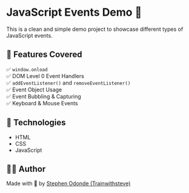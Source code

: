 # JavaScript Events Demo 🚀

This is a clean and simple demo project to showcase different types of JavaScript events.

## 📂 Features Covered

✅ `window.onload`  
✅ DOM Level 0 Event Handlers  
✅ `addEventListener()` and `removeEventListener()`  
✅ Event Object Usage  
✅ Event Bubbling & Capturing  
✅ Keyboard & Mouse Events  




## 🧠 Technologies
- HTML
- CSS
- JavaScript 

## 🧑‍💻 Author
Made with 💙 by [Stephen Odonde (Trainwithsteve)](https://github.com/Sodlex4)
